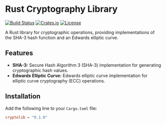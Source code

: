 # Rust Cryptography Library

[![Build Status](https://github.com/drcapybara/capyCRYPT-Rust/actions/workflows/rust.yml/badge.svg)](https://github.com/drcapybara/capyCRYPT-Rust/actions/workflows/rust.yml)
[![Crates.io](https://img.shields.io/crates/v/cryptolib?style=flat-square)](https://crates.io/crates/cryptolib)
[![License](https://img.shields.io/crates/l/cryptolib?style=flat-square)](LICENSE)

A Rust library for cryptographic operations, providing implementations of the SHA-3 hash function and an Edwards elliptic curve.

## Features

- **SHA-3:** Secure Hash Algorithm 3 (SHA-3) implementation for generating cryptographic hash values.
- **Edwards Elliptic Curve:** Edwards elliptic curve implementation for elliptic curve cryptography (ECC) operations.

## Installation

Add the following line to your `Cargo.toml` file:

```toml
cryptolib = "0.1.0"
